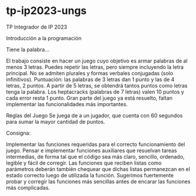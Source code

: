 # tp-ip2023-ungs
TP Integrador de IP 2023

Introducción a la programación

Tiene la palabra...

El trabajo consiste en hacer un juego cuyo objetivo es armar palabras de al menos 3 letras. Puedes repetir las letras, pero siempre incluyendo la letra principal. No se admiten plurales y formas verbales conjugadas (solo infinitivos).
Puntuación: las palabras de 3 letras dan 1 punto y las de 4 letras, 2 puntos. A partir de 5 letras, se obtendrá tantos puntos como letras tenga la palabra. Los heptacracks (palabras de 7 letras) valen 10 puntos y cada error resta 1 punto.
Gran parte del juego ya está resuelto, faltan implementar las funcionalidades más importantes.

Reglas del Juego
Se juega de a un jugador, que cuenta con 60 segundos para sumar la mayor cantidad de puntos.

Consigna:

Implementar las funciones requeridas para el correcto funcionamiento del juego.
Pensar e implementar funciones auxiliares que resuelvan tareas intermedias,
de forma tal que el código sea más claro, sencillo, ordenado, legible y fácil de
corregir.
Las funciones que reciben listas como parámetros deberán también chequear que
dichas listas permanezcan en el estado correcto luego de utilizada la función.
Sugerimos fuertemente probar y corregir las funciones más sencillas antes de
encarar las funciones más complicadas.


